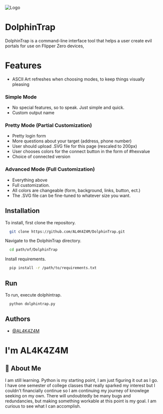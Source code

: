 
![Logo](https://github.com/AL4K4Z4M/DolphinTrapCLI/blob/main/dolphin_trap_logo.png?raw=true)


# DolphinTrap

DolphinTrap is a command-line interface tool that helps a user create evil portals for use on Flipper Zero devices,

# Features

- ASCII Art refreshes when choosing modes, to keep things visually pleasing


### Simple Mode

- No special features, so to speak. Just simple and quick. 
- Custom output name

### Pretty Mode (Partial Customization)

- Pretty login form
- More questions about your target (address, phone number)
- User should upload .SVG file for this page (rescaled to 200px)
- User chooses colors for the connect button in the form of #hexvalue
- Choice of connected version

### Advanced Mode (Full Customization)

- Everything above
- Full customization.
- All colors are changeable (form, background, links, button, ect.)
- The .SVG file can be fine-tuned to whatever size you want.
## Installation

To install, first clone the repository.

```bash
  git clone https://github.com/AL4K4Z4M/DolphinTrap.git
```

Navigate to the DolphinTrap directory.

```bash
  cd path/of/DolphinTrap
```

Install requirements.

```bash
  pip install -r /path/to/requirements.txt
```
## Run

To run, execute dolphintrap.

```bash
  python dolphintrap.py
```

## Authors

- [@AL4K4Z4M](https://www.github.com/AL4K4Z4M)




# I'm AL4K4Z4M

## 🚀 About Me
I am still learning. Python is my starting point, I am just figuring it out as I go. I have one semester of college classes that really sparked my interest but I couldn't financially continue so I am continuing my journey of knowlege seeking on my own. There will undoubtedly be many bugs and redundancies, but making something workable at this point is my goal. I am curious to see what I can accomplish.

